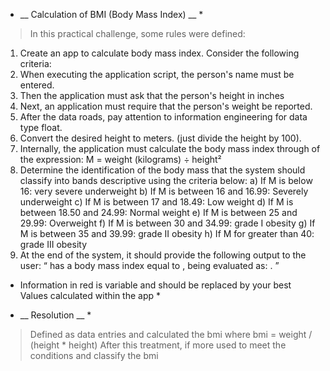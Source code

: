 
* __ Calculation of BMI (Body Mass Index) __ *
> In this practical challenge, some rules were defined:

1) Create an app to calculate body mass index.
Consider the following criteria:
1) When executing the application script, the person's name must be entered.
2) Then the application must ask that the person's height in
inches
3) Next, an application must require that the person's weight be reported.
4) After the data roads, pay attention to information engineering for data type
float.
5) Convert the desired height to meters. (just divide the height by
100).
6) Internally, the application must calculate the body mass index through
of the expression: M = weight (kilograms) ÷ height²
7) Determine the identification of the body mass that the system should classify into bands
descriptive using the criteria below:
a) If M is below 16: very severe underweight
b) If M is between 16 and 16.99: Severely underweight
c) If M is between 17 and 18.49: Low weight
d) If M is between 18.50 and 24.99: Normal weight
e) If M is between 25 and 29.99: Overweight
f) If M is between 30 and 34.99: grade I obesity
g) If M is between 35 and 39.99: grade II obesity
h) If M for greater than 40: grade III obesity
8) At the end of the system, it should provide the following output to the user:
“<Name> has a body mass index equal to <m>, being evaluated as:
<classification>. ”
* Information in red is variable and should be replaced by your best
Values calculated within the app *


* __ Resolution __ *
> Defined as data entries and calculated the bmi where bmi = weight / (height * height)
> After this treatment, if more used to meet the conditions and classify the bmi
